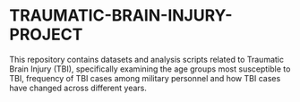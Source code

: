 # TRAUMATIC-BRAIN-INJURY-PROJECT
 This repository contains datasets and analysis scripts related to Traumatic Brain Injury (TBI), specifically examining  the age groups  most susceptible to TBI, frequency of TBI cases among military personnel and how TBI cases have changed across different years.

